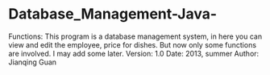 Database_Management-Java-
=========================
Functions: This program is a database management system, in here you can view and edit the employee, price for dishes. But now only some functions are involved. I may add some later.
Version: 1.0
Date: 2013, summer
Author: Jianqing Guan
